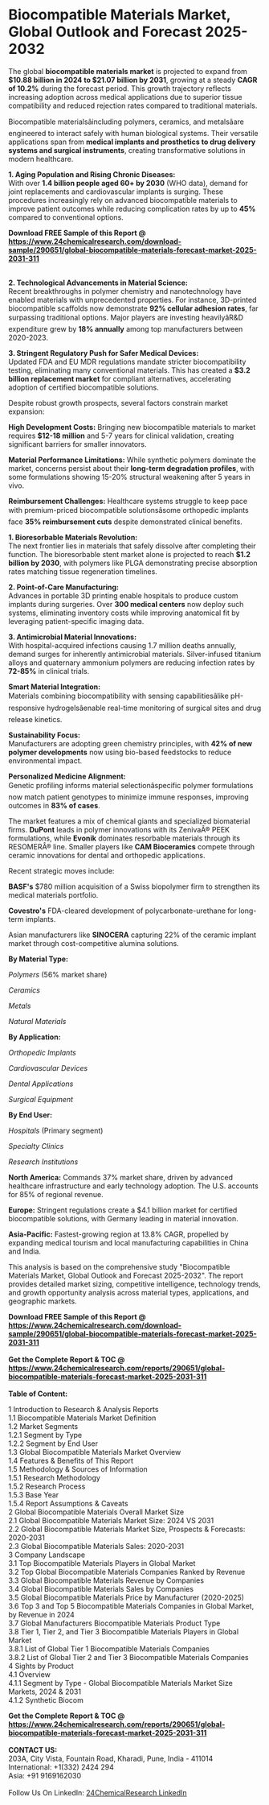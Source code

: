 <h1>Biocompatible Materials Market, Global Outlook and Forecast 2025-2032</h1><p>The global <strong>biocompatible materials market</strong> is projected to expand from <strong>$10.88 billion in 2024 to $21.07 billion by 2031</strong>, growing at a steady <strong>CAGR of 10.2%</strong> during the forecast period. This growth trajectory reflects increasing adoption across medical applications due to superior tissue compatibility and reduced rejection rates compared to traditional materials.</p><p>Biocompatible materialsâincluding polymers, ceramics, and metalsâare engineered to interact safely with human biological systems. Their versatile applications span from <strong>medical implants and prosthetics to drug delivery systems and surgical instruments</strong>, creating transformative solutions in modern healthcare.</p><p><strong>1. Aging Population and Rising Chronic Diseases:</strong><br>
With over <strong>1.4 billion people aged 60+ by 2030</strong> (WHO data), demand for joint replacements and cardiovascular implants is surging. These procedures increasingly rely on advanced biocompatible materials to improve patient outcomes while reducing complication rates by up to <strong>45%</strong> compared to conventional options.</p><div><b>Download FREE Sample of this Report @ 
            <a href="https://www.24chemicalresearch.com/download-sample/290651/global-biocompatible-materials-forecast-market-2025-2031-311">
            https://www.24chemicalresearch.com/download-sample/290651/global-biocompatible-materials-forecast-market-2025-2031-311</a></b></div><br><p><strong>2. Technological Advancements in Material Science:</strong><br>
Recent breakthroughs in polymer chemistry and nanotechnology have enabled materials with unprecedented properties. For instance, 3D-printed biocompatible scaffolds now demonstrate <strong>92% cellular adhesion rates</strong>, far surpassing traditional options. Major players are investing heavilyâR&amp;D expenditure grew by <strong>18% annually</strong> among top manufacturers between 2020-2023.</p><p><strong>3. Stringent Regulatory Push for Safer Medical Devices:</strong><br>
Updated FDA and EU MDR regulations mandate stricter biocompatibility testing, eliminating many conventional materials. This has created a <strong>$3.2 billion replacement market</strong> for compliant alternatives, accelerating adoption of certified biocompatible solutions.</p><p>Despite robust growth prospects, several factors constrain market expansion:</p><p><strong>High Development Costs:</strong> Bringing new biocompatible materials to market requires <strong>$12-18 million</strong> and 5-7 years for clinical validation, creating significant barriers for smaller innovators.</p><p><strong>Material Performance Limitations:</strong> While synthetic polymers dominate the market, concerns persist about their <strong>long-term degradation profiles</strong>, with some formulations showing 15-20% structural weakening after 5 years in vivo.</p><p><strong>Reimbursement Challenges:</strong> Healthcare systems struggle to keep pace with premium-priced biocompatible solutionsâsome orthopedic implants face <strong>35% reimbursement cuts</strong> despite demonstrated clinical benefits.</p><p><strong>1. Bioresorbable Materials Revolution:</strong><br>
The next frontier lies in materials that safely dissolve after completing their function. The bioresorbable stent market alone is projected to reach <strong>$1.2 billion by 2030</strong>, with polymers like PLGA demonstrating precise absorption rates matching tissue regeneration timelines.</p><p><strong>2. Point-of-Care Manufacturing:</strong><br>
Advances in portable 3D printing enable hospitals to produce custom implants during surgeries. Over <strong>300 medical centers</strong> now deploy such systems, eliminating inventory costs while improving anatomical fit by leveraging patient-specific imaging data.</p><p><strong>3. Antimicrobial Material Innovations:</strong><br>
With hospital-acquired infections causing 1.7 million deaths annually, demand surges for inherently antimicrobial materials. Silver-infused titanium alloys and quaternary ammonium polymers are reducing infection rates by <strong>72-85%</strong> in clinical trials.</p><p><strong>Smart Material Integration:</strong><br>
	Materials combining biocompatibility with sensing capabilitiesâlike pH-responsive hydrogelsâenable real-time monitoring of surgical sites and drug release kinetics.</p><p><strong>Sustainability Focus:</strong><br>
	Manufacturers are adopting green chemistry principles, with <strong>42% of new polymer developments</strong> now using bio-based feedstocks to reduce environmental impact.</p><p><strong>Personalized Medicine Alignment:</strong><br>
	Genetic profiling informs material selectionâspecific polymer formulations now match patient genotypes to minimize immune responses, improving outcomes in <strong>83% of cases</strong>.</p><p>The market features a mix of chemical giants and specialized biomaterial firms. <strong>DuPont</strong> leads in polymer innovations with its ZenivaÂ® PEEK formulations, while <strong>Evonik</strong> dominates resorbable materials through its RESOMERÂ® line. Smaller players like <strong>CAM Bioceramics</strong> compete through ceramic innovations for dental and orthopedic applications.</p><p>Recent strategic moves include:</p><p><strong>BASF's</strong> $780 million acquisition of a Swiss biopolymer firm to strengthen its medical materials portfolio.</p><p><strong>Covestro's</strong> FDA-cleared development of polycarbonate-urethane for long-term implants.</p><p>Asian manufacturers like <strong>SINOCERA</strong> capturing 22% of the ceramic implant market through cost-competitive alumina solutions.</p><p><strong>By Material Type:</strong></p><p><em>Polymers</em> (56% market share)</p><p><em>Ceramics</em></p><p><em>Metals</em></p><p><em>Natural Materials</em></p><p><strong>By Application:</strong></p><p><em>Orthopedic Implants</em></p><p><em>Cardiovascular Devices</em></p><p><em>Dental Applications</em></p><p><em>Surgical Equipment</em></p><p><strong>By End User:</strong></p><p><em>Hospitals</em> (Primary segment)</p><p><em>Specialty Clinics</em></p><p><em>Research Institutions</em></p><p><strong>North America:</strong> Commands 37% market share, driven by advanced healthcare infrastructure and early technology adoption. The U.S. accounts for 85% of regional revenue.</p><p><strong>Europe:</strong> Stringent regulations create a $4.1 billion market for certified biocompatible solutions, with Germany leading in material innovation.</p><p><strong>Asia-Pacific:</strong> Fastest-growing region at 13.8% CAGR, propelled by expanding medical tourism and local manufacturing capabilities in China and India.</p><p>This analysis is based on the comprehensive study "Biocompatible Materials Market, Global Outlook and Forecast 2025-2032". The report provides detailed market sizing, competitive intelligence, technology trends, and growth opportunity analysis across material types, applications, and geographic markets.</p><div><b>Download FREE Sample of this Report @ 
            <a href="https://www.24chemicalresearch.com/download-sample/290651/global-biocompatible-materials-forecast-market-2025-2031-311">
            https://www.24chemicalresearch.com/download-sample/290651/global-biocompatible-materials-forecast-market-2025-2031-311</a></b></div><br><div><b>Get the Complete Report & TOC @ 
            <a href="https://www.24chemicalresearch.com/reports/290651/global-biocompatible-materials-forecast-market-2025-2031-311">
            https://www.24chemicalresearch.com/reports/290651/global-biocompatible-materials-forecast-market-2025-2031-311</a></b></div><br>
            <b>Table of Content:</b><p>1 Introduction to Research & Analysis Reports<br />
 1.1 Biocompatible Materials Market Definition<br />
 1.2 Market Segments<br />
 1.2.1 Segment by Type<br />
 1.2.2 Segment by End User<br />
 1.3 Global Biocompatible Materials Market Overview<br />
 1.4 Features & Benefits of This Report<br />
 1.5 Methodology & Sources of Information<br />
 1.5.1 Research Methodology<br />
 1.5.2 Research Process<br />
 1.5.3 Base Year<br />
 1.5.4 Report Assumptions & Caveats<br />
2 Global Biocompatible Materials Overall Market Size<br />
 2.1 Global Biocompatible Materials Market Size: 2024 VS 2031<br />
 2.2 Global Biocompatible Materials Market Size, Prospects & Forecasts: 2020-2031<br />
 2.3 Global Biocompatible Materials Sales: 2020-2031<br />
3 Company Landscape<br />
 3.1 Top Biocompatible Materials Players in Global Market<br />
 3.2 Top Global Biocompatible Materials Companies Ranked by Revenue<br />
 3.3 Global Biocompatible Materials Revenue by Companies<br />
 3.4 Global Biocompatible Materials Sales by Companies<br />
 3.5 Global Biocompatible Materials Price by Manufacturer (2020-2025)<br />
 3.6 Top 3 and Top 5 Biocompatible Materials Companies in Global Market, by Revenue in 2024<br />
 3.7 Global Manufacturers Biocompatible Materials Product Type<br />
 3.8 Tier 1, Tier 2, and Tier 3 Biocompatible Materials Players in Global Market<br />
 3.8.1 List of Global Tier 1 Biocompatible Materials Companies<br />
 3.8.2 List of Global Tier 2 and Tier 3 Biocompatible Materials Companies<br />
4 Sights by Product<br />
 4.1 Overview<br />
 4.1.1 Segment by Type - Global Biocompatible Materials Market Size Markets, 2024 & 2031<br />
 4.1.2 Synthetic Biocom</p><div><b>Get the Complete Report & TOC @ 
            <a href="https://www.24chemicalresearch.com/reports/290651/global-biocompatible-materials-forecast-market-2025-2031-311">
            https://www.24chemicalresearch.com/reports/290651/global-biocompatible-materials-forecast-market-2025-2031-311</a></b></div><br><b>CONTACT US:</b><br>
            203A, City Vista, Fountain Road, Kharadi, Pune, India - 411014<br>
            International: +1(332) 2424 294<br>
            Asia: +91 9169162030 <br><br>
            Follow Us On LinkedIn: <a href="https://www.linkedin.com/company/24chemicalresearch/">24ChemicalResearch LinkedIn</a>
